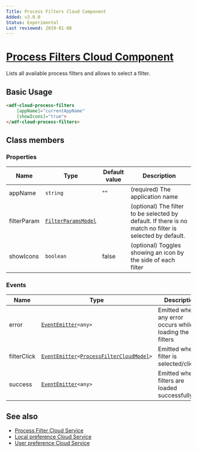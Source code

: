 ```yaml
---
Title: Process Filters Cloud Component
Added: v3.0.0
Status: Experimental
Last reviewed: 2019-01-08
---
```


# [Process Filters Cloud Component](../../../lib/process-services-cloud/src/lib/process/process-filters/components/process-filters-cloud.component.ts "Defined in process-filters-cloud.component.ts")

Lists all available process filters and allows to select a filter.

## Basic Usage

```html
<adf-cloud-process-filters
    [appName]="currentAppName"
    [showIcons]="true">
</adf-cloud-process-filters>
```

## Class members

### Properties

| Name | Type | Default value | Description |
| ---- | ---- | ------------- | ----------- |
| appName | `string` | "" | (required) The application name |
| filterParam | [`FilterParamsModel`](../../../lib/process-services/src/lib/task-list/models/filter.model.ts) |  | (optional) The filter to be selected by default. If there is no match no filter is selected by default. |
| showIcons | `boolean` | false | (optional) Toggles showing an icon by the side of each filter |

### Events

| Name | Type | Description |
| ---- | ---- | ----------- |
| error | [`EventEmitter`](https://angular.io/api/core/EventEmitter)`<any>` | Emitted when any error occurs while loading the filters |
| filterClick | [`EventEmitter`](https://angular.io/api/core/EventEmitter)`<`[`ProcessFilterCloudModel`](../../../lib/process-services-cloud/src/lib/process/process-filters/models/process-filter-cloud.model.ts)`>` | Emitted when a filter is selected/clicked |
| success | [`EventEmitter`](https://angular.io/api/core/EventEmitter)`<any>` | Emitted when filters are loaded successfully |

## See also

-   [Process Filter Cloud Service](./services/process-filter-cloud.service.md)
-   [Local preference Cloud Service](./services/local-preference-cloud.service.md)
-   [User preference Cloud Service](./services/user-preference-cloud.service.md)
